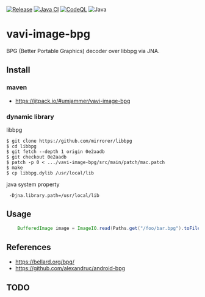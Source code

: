 [![Release](https://jitpack.io/v/umjammer/vavi-image-bpg.svg)](https://jitpack.io/#umjammer/vavi-image-bpg)
[![Java CI](https://github.com/umjammer/vavi-image-bpg/actions/workflows/maven.yml/badge.svg)](https://github.com/umjammer/vavi-image-bpg/actions/workflows/maven.yml)
[![CodeQL](https://github.com/umjammer/vavi-image-bpg/actions/workflows/codeql.yml/badge.svg)](https://github.com/umjammer/vavi-image-bpg/actions/workflows/codeql.yml)
![Java](https://img.shields.io/badge/Java-17-b07219)

# vavi-image-bpg

BPG (Better Portable Graphics) decoder over libbpg via JNA.

## Install

### maven

 * https://jitpack.io/#umjammer/vavi-image-bpg

### dynamic library

libbpg

```shell
$ git clone https://github.com/mirrorer/libbpg
$ cd libbpg
$ git fetch --depth 1 origin 0e2aadb
$ git checkout 0e2aadb
$ patch -p 0 < .../vavi-image-bpg/src/main/patch/mac.patch
$ make
$ cp libbpg.dylib /usr/local/lib
```

java system property

```
 -Djna.library.path=/usr/local/lib
```

## Usage

```java
    BufferedImage image = ImageIO.read(Paths.get("/foo/bar.bpg").toFile());
```

## References

 * https://bellard.org/bpg/
 * https://github.com/alexandruc/android-bpg

## TODO